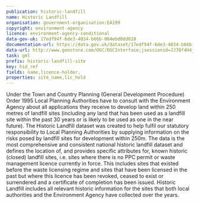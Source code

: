 ```yaml
---
publication: historic-landfill
name: Historic Landfill
organisation: government-organisation:EA199
copyright: environment-agency
licence: environment-agency-conditional
data-gov-uk: 17edf94f-6de3-4034-b66b-004ebd0dd010
documentation-url: https://data.gov.uk/dataset/17edf94f-6de3-4034-b66b-004ebd0dd010/historic-landfill
data-url: http://www.geostore.com/OGC/OGCInterface;jsessionid=JJ7Qf4H4jNTPSzkZ3NXRe95s?SESSIONID=-2109512248&INTERFACE=ENVIRONMENTWFS&SERVICE=WFS&REQUEST=GetFeature&VERSION=2.0.0&TYPENAMES=ms:ea_wfs_historic_landfill
task: gml
prefix: historic-landfill-site
key: hid_ref
fields: name,licence-holder,
properties: site_name,lic_hold
---
```


Under the Town and Country Planning (General Development Procedure) Order 1995 Local Planning Authorities have to consult with the Environment Agency about all applications they receive to develop land within 250 metres of landfill sites (including any land that has been used as a landfill site within the past 30 years or is likely to be used as one in the near future). The Historic Landfill dataset was created to help fulfil our statutory responsibility to Local Planning Authorities by supplying information on the risks posed by landfill sites for development within 250m. The data is the most comprehensive and consistent national historic landfill dataset and defines the location of, and provides specific attributes for, known historic (closed) landfill sites, i.e. sites where there is no PPC permit or waste management licence currently in force. This includes sites that existed before the waste licensing regime and sites that have been licensed in the past but where this licence has been revoked, ceased to exist or surrendered and a certificate of completion has been issued. Historic Landfill includes all relevant historic information for the sites that both local authorities and the Environment Agency have collected over the years.
